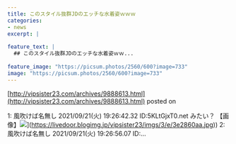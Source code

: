 ```yaml
---
title: このスタイル抜群JDのエッチな水着姿ｗｗｗ
categories:
- news
excerpt: |
  
feature_text: |
  ## このスタイル抜群JDのエッチな水着姿ｗｗ...
  
feature_image: "https://picsum.photos/2560/600?image=733"
image: "https://picsum.photos/2560/600?image=733"
---
```


[http://vipsister23.com/archives/9888613.html](http://vipsister23.com/archives/9888613.html)
posted on 

<!--more-->

1: 風吹けば名無し 2021/09/21(火) 19:26:42.32 ID:5KLtGjxT0.net みたい？ 【画像】![](https://livedoor.blogimg.jp/vipsister23/imgs/9/d/9d2d4486.jpg[https://livedoor.blogimg.jp/vipsister23/imgs/3/e/3e2860aa.jpg)](https://livedoor.blogimg.jp/vipsister23/imgs/3/e/3e2860aa.jpg)) 2: 風吹けば名無し 2021/09/21(火) 19:26:56.07 ID:...
